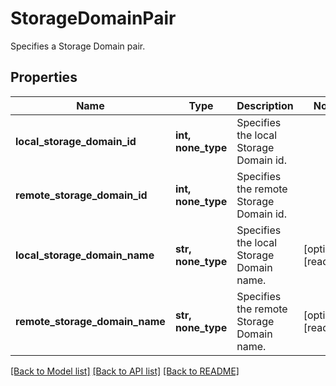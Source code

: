 # StorageDomainPair

Specifies a Storage Domain pair.

## Properties
Name | Type | Description | Notes
------------ | ------------- | ------------- | -------------
**local_storage_domain_id** | **int, none_type** | Specifies the local Storage Domain id. | 
**remote_storage_domain_id** | **int, none_type** | Specifies the remote Storage Domain id. | 
**local_storage_domain_name** | **str, none_type** | Specifies the local Storage Domain name. | [optional] [readonly] 
**remote_storage_domain_name** | **str, none_type** | Specifies the remote Storage Domain name. | [optional] [readonly] 

[[Back to Model list]](../README.md#documentation-for-models) [[Back to API list]](../README.md#documentation-for-api-endpoints) [[Back to README]](../README.md)


